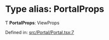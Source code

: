 # Type alias: PortalProps

Ƭ **PortalProps**: ViewProps

Defined in: [src/Portal/Portal.tsx:7](https://github.com/minimal-ui/minimal-ui/blob/main/packages/minimalui/src/Portal/Portal.tsx#L7)
